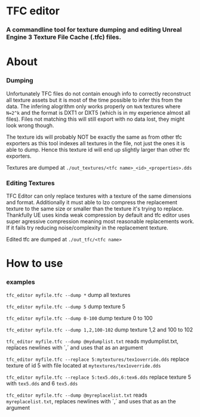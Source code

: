# TFC editor

### A commandline tool for texture dumping and editing Unreal Engine 3 Texture File Cache (.tfc) files.

# About
### Dumping
Unfortunately TFC files do not contain enough info to correctly reconstruct all texture assets but it is most of the time possible to infer this from the data.
The infering alogrithm only works properly on `NxN` textures where `N=2^k` and the format is DXT1 or DXT5 (which is in my experience almost all files). Files not matching this will still export with no data lost, they might look wrong though.

The texture ids will probably NOT be exactly the same as from other tfc exporters as this tool indexes all textures in the file, not just the ones it is able to dump. Hence this texture id will end up slightly larger than other tfc exporters.

Textures are dumped at `./out_textures/<tfc name>_<id>_<properties>.dds`

### Editing Textures
TFC Editor can only replace textures with a texture of the same dimensions and format. Additionally it must able to lzo compress the replacement texture to the same size or smaller than the texture it's trying to replace.
Thankfully UE uses kinda weak compression by default and tfc editor uses super agressive compression meaning most reasonable replacements work. If it fails try reducing noise/complexity in the replacement texture.

Edited tfc are dumped at `./out_tfc/<tfc name>`

# How to use

### examples
`tfc_editor myfile.tfc --dump *` dump all textures

`tfc_editor myfile.tfc --dump 5` dump texture 5

`tfc_editor myfile.tfc --dump 0-100` dump texture 0 to 100

`tfc_editor myfile.tfc --dump 1,2,100-102` dump texture 1,2 and 100 to 102

`tfc_editor myfile.tfc --dump @mydumplist.txt` reads mydumplist.txt, replaces newlines with ´,´ and uses that as an argument

`tfc_editor myfile.tfc --replace 5:mytextures/tex1override.dds` replace texture of id 5 with file located at `mytextures/tex1override.dds` 

`tfc_editor myfile.tfc --replace 5:tex5.dds,6:tex6.dds` replace texture 5 with `tex5.dds` and 6 `tex5.dds`

`tfc_editor myfile.tfc --dump @myreplacelist.txt` reads `myreplacelist.txt`, replaces newlines with ´,´ and uses that as an the argument
